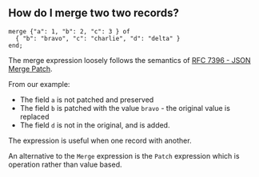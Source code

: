 ## How do I merge two two records?

```tremor
merge {"a": 1, "b": 2, "c": 3 } of
  { "b": "bravo", "c": "charlie", "d": "delta" }
end;
```

The merge expression loosely follows the semantics of [RFC 7396 - JSON Merge Patch](https://datatracker.ietf.org/doc/html/rfc7396).

From our example:
* The field `a` is not patched and preserved
* The field `b` is patched with the value `bravo` - the original value is replaced
* The field `d` is not in the original, and is added.

The expression is useful when one record with another.

An alternative to the `Merge` expression is the `Patch` expression which is operation
rather than value based.

